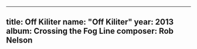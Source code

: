 
---
title: Off Kiliter
name: "Off Kiliter"
year:  2013
album: Crossing the Fog Line
composer: Rob Nelson
---
